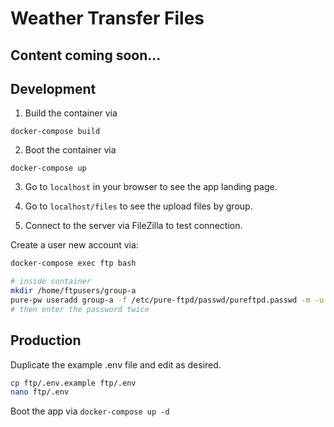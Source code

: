 # Weather Transfer Files

## Content coming soon...

## Development

1. Build the container via

`docker-compose build`

2. Boot the container via

`docker-compose up`

3. Go to `localhost` in your browser to see the app
   landing page.

4. Go to `localhost/files` to see the upload files by group.

5. Connect to the server via FileZilla to test connection.

Create a user new account via:

```bash
docker-compose exec ftp bash

# inside container
mkdir /home/ftpusers/group-a
pure-pw useradd group-a -f /etc/pure-ftpd/passwd/pureftpd.passwd -m -u ftpuser -d /home/ftpusers/group-a
# then enter the password twice
```

## Production

Duplicate the example .env file and edit as desired.

```bash
cp ftp/.env.example ftp/.env
nano ftp/.env
```

Boot the app via `docker-compose up -d`
